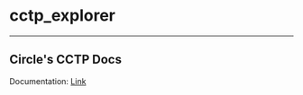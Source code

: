 # cctp_explorer

---

## Circle's CCTP Docs

Documentation: [Link](https://developers.circle.com/stablecoins/evm-smart-contracts)
